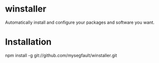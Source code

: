 # winstaller
Automatically install and configure your packages and software you want.

# Installation
npm install -g git://github.com/mysegfault/winstaller.git
